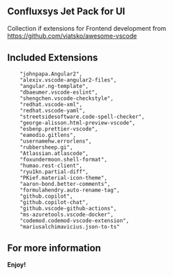 ## Confluxsys Jet Pack for UI

Collection if extensions for Frontend development from https://github.com/viatsko/awesome-vscode

## Included Extensions
```
    "johnpapa.Angular2",
    "alexiv.vscode-angular2-files",
    "angular.ng-template",
    "dbaeumer.vscode-eslint",
    "shengchen.vscode-checkstyle",
    "redhat.vscode-xml",
    "redhat.vscode-yaml",
    "streetsidesoftware.code-spell-checker",
    "george-alisson.html-preview-vscode",
    "esbenp.prettier-vscode",
    "eamodio.gitlens",
    "usernamehw.errorlens",
    "rubbersheep.gi",
    "Atlassian.atlascode",
    "foxundermoon.shell-format",
    "humao.rest-client",
    "ryu1kn.partial-diff",
    "PKief.material-icon-theme",
    "aaron-bond.better-comments",
    "formulahendry.auto-rename-tag",
    "github.copilot",
    "github.copilot-chat",
    "github.vscode-github-actions",
    "ms-azuretools.vscode-docker",
    "codemod.codemod-vscode-extension",
    "mariusalchimavicius.json-to-ts"
```

## For more information



**Enjoy!**

